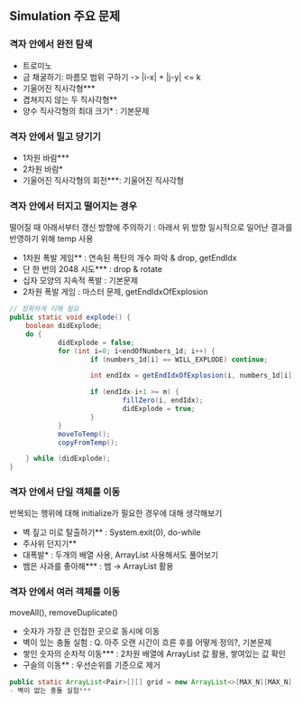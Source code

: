 ## Simulation 주요 문제

### 격자 안에서 완전 탐색
- 트로미노
- 금 채굴하기: 마름모 범위 구하기 -> |i-x| + |j-y| <= k
- 기울어진 직사각형*** 
- 겹쳐지지 않는 두 직사각형**
- 양수 직사각형의 최대 크기* : 기본문제

### 격자 안에서 밀고 당기기
- 1차원 바람***
- 2차원 바람*
- 기울어진 직사각형의 회전***: 기울어진 직사각형 

### 격자 안에서 터지고 떨어지는 경우
떨어질 때 아래서부터 갱신 방향에 주의하기 : 아래서 위 방향
일시적으로 일어난 결과를 반영하기 위해 temp 사용

- 1차원 폭발 게임** : 연속된 폭탄의 개수 파악 & drop, getEndIdx
- 단 한 번의 2048 시도*** : drop & rotate
- 십자 모양의 지속적 폭발 : 기본문제 
- 2차원 폭발 게임 : 마스터 문제, getEndIdxOfExplosion

```java
// 정확하게 이해 필요 
public static void explode() {
	boolean didExplode;
	do {
			didExplode = false; 
			for (int i=0; i<endOfNumbers_1d; i++) {
					if (numbers_1d[i] == WILL_EXPLODE) continue;

					int endIdx = getEndIdxOfExplosion(i, numbers_1d[i]);

					if (endIdx-i+1 >= m) {
							fillZero(i, endIdx);
							didExplode = true;
					}
			}
			moveToTemp();
			copyFromTemp();

	} while (didExplode);
}
```

### 격자 안에서 단일 객체를 이동
반복되는 행위에 대해 initialize가 필요한 경우에 대해 생각해보기
- 벽 짚고 미로 탈출하기** : System.exit(0), do-while
- 주사위 던지기**
- 대폭발* : 두개의 배열 사용, ArrayList 사용해서도 풀어보기
- 뱀은 사과를 좋아해*** : 뱀 → ArrayList 활용 


### 격자 안에서 여러 객체를 이동
moveAll(), removeDuplicate()
- 숫자가 가장 큰 인접한 곳으로 동시에 이동 
- 벽이 있는 충돌 실험 : Q. 아주 오랜 시간이 흐른 후를 어떻게 정의?, 기본문제
- 쌓인 숫자의 순차적 이동*** : 2차원 배열에 ArrayList 값 활용, 쌓여있는 값 확인
- 구슬의 이동** : 우선순위를 기준으로 제거
``` java
public static ArrayList<Pair>[][] grid = new ArrayList<>[MAX_N][MAX_N];
- 벽이 없는 충돌 실험***